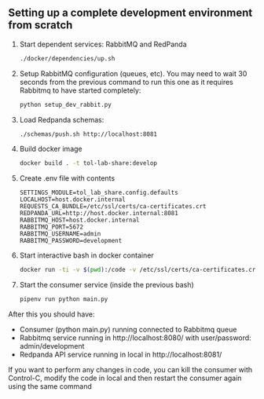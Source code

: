 ## Setting up a complete development environment from scratch

1. Start dependent services: RabbitMQ and RedPanda

    ```bash
    ./docker/dependencies/up.sh
    ```

1. Setup RabbitMQ configuration (queues, etc). You may need to wait 30 seconds from the previous command
to run this one as it requires Rabbitmq to have started completely:

    ```bash
    python setup_dev_rabbit.py
    ```

1. Load Redpanda schemas:

    ```bash
    ./schemas/push.sh http://localhost:8081
    ```

1. Build docker image

    ```bash
    docker build . -t tol-lab-share:develop
    ```

1. Create .env file with contents

    ```text
    SETTINGS_MODULE=tol_lab_share.config.defaults
    LOCALHOST=host.docker.internal
    REQUESTS_CA_BUNDLE=/etc/ssl/certs/ca-certificates.crt
    REDPANDA_URL=http://host.docker.internal:8081
    RABBITMQ_HOST=host.docker.internal
    RABBITMQ_PORT=5672
    RABBITMQ_USERNAME=admin
    RABBITMQ_PASSWORD=development
    ```

1. Start interactive bash in docker container

    ```bash
    docker run -ti -v $(pwd):/code -v /etc/ssl/certs/ca-certificates.crt:/etc/ssl/certs/ca-certificates.crt:ro --env-file=.env --entrypoint bash tol-lab-share:develop
    ```

1. Start the consumer service (inside the previous bash)

    ```bash
    pipenv run python main.py
    ```

After this you should have:

* Consumer (python main.py) running connected to Rabbitmq queue
* Rabbitmq service running in http://localhost:8080/ with user/password: admin/development
* Redpanda API service running in local in http://localhost:8081/

If you want to perform any changes in code, you can kill the consumer with Control-C, modify the code in local and then restart the consumer again using the same command
